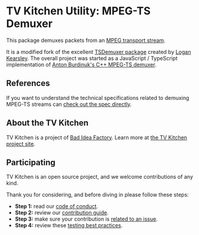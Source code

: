 # TV Kitchen Utility: MPEG-TS Demuxer

This package demuxes packets from an [MPEG transport stream](https://en.wikipedia.org/wiki/MPEG_transport_stream).

It is a modified fork of the excellent [TSDemuxer package](https://github.com/gliese1337/HLS.js/tree/master/demuxer) created by [Logan Kearsley](https://github.com/gliese1337).  The overall project was started as a JavaScript / TypeScript implementation of [Anton Burdinuk's C++ MPEG-TS demuxer](https://github.com/clark15b/tsdemuxer/blob/67a20b47dd4a11282134ee61d390cc64d1083e61/v1.0/tsdemux.cpp).

## References

If you want to understand the technical specifications related to demuxing MPEG-TS streams can [check out the spec directly](http://ecee.colorado.edu/~ecen5653/ecen5653/papers/iso13818-1.pdf).

## About the TV Kitchen

TV Kitchen is a project of [Bad Idea Factory](https://biffud.com).  Learn more at [the TV Kitchen project site](https://tv.kitchen).

## Participating

TV Kitchen is an open source project, and we welcome contributions of any kind.

Thank you for considering, and before diving in please follow these steps:

* **Step 1:** read our [code of conduct](https://github.com/tvkitchen/.github/blob/main/CODE_OF_CONDUCT.md).
* **Step 2:** review our [contribution guide](https://github.com/tvkitchen/.github/blob/main/CONTRIBUTING.md).
* **Step 3:** make sure your contribution is [related to an issue](https://github.com/tvkitchen/utilities).
* **Step 4:** review these [testing best practices](https://github.com/goldbergyoni/javascript-testing-best-practices).

